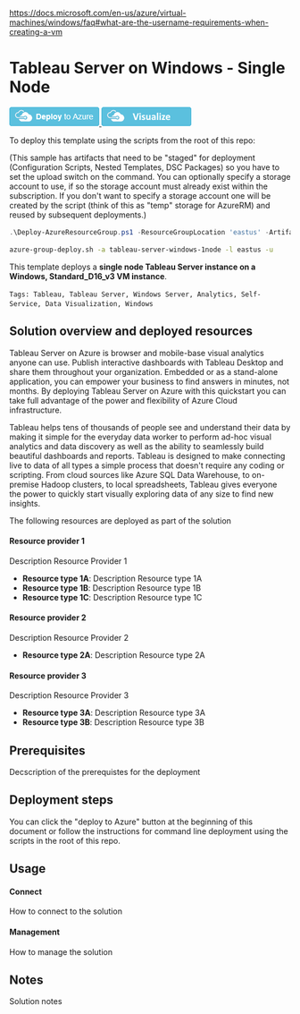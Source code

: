 https://docs.microsoft.com/en-us/azure/virtual-machines/windows/faq#what-are-the-username-requirements-when-creating-a-vm

# Tableau Server on Windows - Single Node   

<a href="https://portal.azure.com/#create/Microsoft.Template/uri/https%3A%2F%2Fraw.githubusercontent.com%2FAzure%2Fazure-quickstart-templates%2Fmaster%2F100-blank-template%2Fazuredeploy.json" target="_blank">
<img src="https://raw.githubusercontent.com/Azure/azure-quickstart-templates/master/1-CONTRIBUTION-GUIDE/images/deploytoazure.png"/>
</a>
<a href="http://armviz.io/#/?load=https%3A%2F%2Fraw.githubusercontent.com%2FAzure%2Fazure-quickstart-templates%2Fmaster%2F100-blank-template%2Fazuredeploy.json" target="_blank">
<img src="https://raw.githubusercontent.com/Azure/azure-quickstart-templates/master/1-CONTRIBUTION-GUIDE/images/visualizebutton.png"/>
</a>

To deploy this template using the scripts from the root of this repo: 

(This sample has artifacts that need to be "staged" for deployment (Configuration Scripts, Nested Templates, DSC Packages) so you have to set the upload switch on the command.
You can optionally specify a storage account to use, if so the storage account must already exist within the subscription.  If you don't want to specify a storage account
one will be created by the script (think of this as "temp" storage for AzureRM) and reused by subsequent deployments.)

```PowerShell
.\Deploy-AzureResourceGroup.ps1 -ResourceGroupLocation 'eastus' -ArtifactsStagingDirectory 'tableau-server-windows-1node' -UploadArtifacts 
```
```bash
azure-group-deploy.sh -a tableau-server-windows-1node -l eastus -u
```

This template deploys a **single node Tableau Server instance on a Windows, Standard_D16_v3 VM instance**.

`Tags: Tableau, Tableau Server, Windows Server, Analytics, Self-Service, Data Visualization, Windows`

## Solution overview and deployed resources

Tableau Server on Azure is browser and mobile-base visual analytics anyone can use.  Publish interactive dashboards with Tableau Desktop and share them throughout your organization. Embedded or as a stand-alone application, you can empower your business to find answers in minutes, not months.  By deploying Tableau Server on Azure with this quickstart you can take full advantage of the power and flexibility of Azure Cloud infrastructure.  

Tableau helps tens of thousands of people see and understand their data by making it simple for the everyday data worker to perform ad-hoc visual analytics and data discovery as well as the ability to seamlessly build beautiful dashboards and reports. Tableau is designed to make connecting live to data of all types a simple process that doesn't require any coding or scripting. From cloud sources like Azure SQL Data Warehouse, to on-premise Hadoop clusters, to local spreadsheets, Tableau gives everyone the power to quickly start visually exploring data of any size to find new insights.    

The following resources are deployed as part of the solution

#### Resource provider 1

Description Resource Provider 1

+ **Resource type 1A**: Description Resource type 1A
+ **Resource type 1B**: Description Resource type 1B
+ **Resource type 1C**: Description Resource type 1C

#### Resource provider 2

Description Resource Provider 2

+ **Resource type 2A**: Description Resource type 2A

#### Resource provider 3

Description Resource Provider 3

+ **Resource type 3A**: Description Resource type 3A
+ **Resource type 3B**: Description Resource type 3B

## Prerequisites

Decscription of the prerequistes for the deployment

## Deployment steps

You can click the "deploy to Azure" button at the beginning of this document or follow the instructions for command line deployment using the scripts in the root of this repo.

## Usage

#### Connect

How to connect to the solution

#### Management

How to manage the solution

## Notes

Solution notes